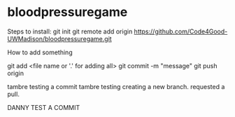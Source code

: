 # bloodpressuregame
Steps to install:
git init
git remote add origin https://github.com/Code4Good-UWMadison/bloodpressuregame.git

How to add something

git add <file name or '.' for adding all> 
git commit -m "message"
git push origin <branch name>

tambre testing a commit
tambre testing creating a new branch. requested a pull.

DANNY TEST A COMMIT

